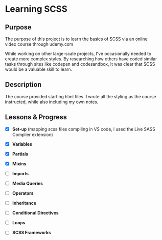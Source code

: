 # Learning SCSS 

## Purpose

The purpose of this project is to learn the basics of SCSS via an online video course through udemy.com

While working on other large-scale projects, I've occasionally needed to create more complex styles. By researching how others have coded similar tasks through sites like codepen and codesandbox, It was clear that SCSS would be a valuable skill to learn.

## Description 

The course provided starting html files. I wrote all the styling as the course instructed, while also including my own notes.


## Lessons & Progress

- [X] **Set-up** (mapping scss files compiling in VS code, I used the Live SASS Complier extension) 
- [X] **Variables** 
- [X] **Partials** 
- [X] **Mixins**
- [ ] **Imports** 
- [ ] **Media Queries** 
- [ ] **Operators** 
- [ ] **Inheritance** 
- [ ] **Conditional Directives** 
- [ ] **Loops** 
- [ ] **SCSS Frameworks** 








